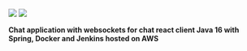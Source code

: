 <br>
<img src="https://img.shields.io/jenkins/coverage/jacoco?jobUrl=http%3A%2F%2Fmyjenkins.zapto.org%3A8080%2Fjob%2FChat-Application-Web-Sockets-server%2Fjob%2Fmaster%2FlastSuccessfulBuild%2Fjacoco%2Fapi%2Fjson" /> <img src="http://myjenkins.zapto.org:8080/job/chat-Application-Web-Sockets-server/job/master/badge/icon?flat" />

<b>Chat application with websockets for chat react client Java 16 with Spring, Docker and Jenkins hosted on AWS</b>
